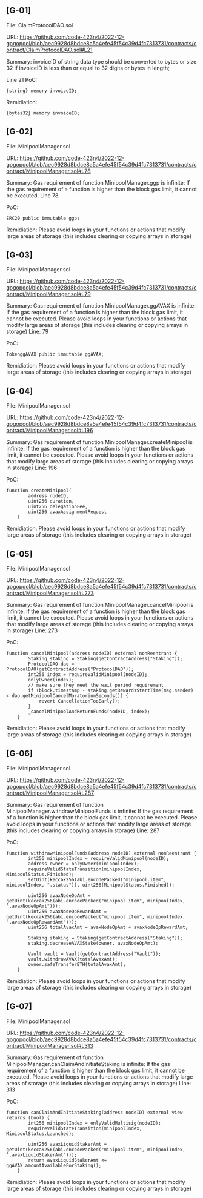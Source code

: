 ## [G-01]
File: ClaimProtocolDAO.sol

URL: https://github.com/code-423n4/2022-12-gogopool/blob/aec9928d8bdce8a5a4efe45f54c39d4fc7313731/contracts/contract/ClaimProtocolDAO.sol#L21

Summary: invoiceID of string data type should be converted to bytes or size 32 if invoiceID is less than or equal to 32 digits or bytes in length;

Line 21 PoC: 
```
{string} memory invoiceID;
```
Remidiation: 
```
{bytes32} memory invoiceID;
```

## [G-02]
File: MinipoolManager.sol

URL: https://github.com/code-423n4/2022-12-gogopool/blob/aec9928d8bdce8a5a4efe45f54c39d4fc7313731/contracts/contract/MinipoolManager.sol#L78 

Summary: Gas requirement of function MinipoolManager.ggp is infinite: If the gas requirement of a function is higher than the block gas limit, it cannot be executed. Line 78. 

PoC:
```
ERC20 public immutable ggp;
```

Remidiation: Please avoid loops in your functions or actions that modify large areas of storage (this includes clearing or copying arrays in storage)

## [G-03]
File: MinipoolManager.sol

URL: https://github.com/code-423n4/2022-12-gogopool/blob/aec9928d8bdce8a5a4efe45f54c39d4fc7313731/contracts/contract/MinipoolManager.sol#L79 

Summary: 
Gas requirement of function MinipoolManager.ggAVAX is infinite: If the gas requirement of a function is higher than the block gas limit, it cannot be executed. Please avoid loops in your functions or actions that modify large areas of storage (this includes clearing or copying arrays in storage)
Line: 79

PoC:
```
TokenggAVAX public immutable ggAVAX;
```

Remidiation: Please avoid loops in your functions or actions that modify large areas of storage (this includes clearing or copying arrays in storage)

## [G-04]
File: MinipoolManager.sol

URL: https://github.com/code-423n4/2022-12-gogopool/blob/aec9928d8bdce8a5a4efe45f54c39d4fc7313731/contracts/contract/MinipoolManager.sol#L196 

Summary: 
Gas requirement of function MinipoolManager.createMinipool is infinite: If the gas requirement of a function is higher than the block gas limit, it cannot be executed. Please avoid loops in your functions or actions that modify large areas of storage (this includes clearing or copying arrays in storage)
Line: 196

PoC:
```
function createMinipool(
		address nodeID,
		uint256 duration,
		uint256 delegationFee,
		uint256 avaxAssignmentRequest
	)
```

Remidiation: Please avoid loops in your functions or actions that modify large areas of storage (this includes clearing or copying arrays in storage)

## [G-05]
File: MinipoolManager.sol

URL: https://github.com/code-423n4/2022-12-gogopool/blob/aec9928d8bdce8a5a4efe45f54c39d4fc7313731/contracts/contract/MinipoolManager.sol#L273 

Summary: 
Gas requirement of function MinipoolManager.cancelMinipool is infinite: If the gas requirement of a function is higher than the block gas limit, it cannot be executed. Please avoid loops in your functions or actions that modify large areas of storage (this includes clearing or copying arrays in storage)
Line: 273

PoC:
```
function cancelMinipool(address nodeID) external nonReentrant {
		Staking staking = Staking(getContractAddress("Staking"));
		ProtocolDAO dao = ProtocolDAO(getContractAddress("ProtocolDAO"));
		int256 index = requireValidMinipool(nodeID);
		onlyOwner(index);
		// make sure they meet the wait period requirement
		if (block.timestamp - staking.getRewardsStartTime(msg.sender) < dao.getMinipoolCancelMoratoriumSeconds()) {
			revert CancellationTooEarly();
		}
		_cancelMinipoolAndReturnFunds(nodeID, index);
	}
```

Remidiation: Please avoid loops in your functions or actions that modify large areas of storage (this includes clearing or copying arrays in storage)

## [G-06]
File: MinipoolManager.sol

URL: https://github.com/code-423n4/2022-12-gogopool/blob/aec9928d8bdce8a5a4efe45f54c39d4fc7313731/contracts/contract/MinipoolManager.sol#L287 

Summary: 
Gas requirement of function MinipoolManager.withdrawMinipoolFunds is infinite: If the gas requirement of a function is higher than the block gas limit, it cannot be executed. Please avoid loops in your functions or actions that modify large areas of storage (this includes clearing or copying arrays in storage)
Line: 287

PoC:
```
function withdrawMinipoolFunds(address nodeID) external nonReentrant {
		int256 minipoolIndex = requireValidMinipool(nodeID);
		address owner = onlyOwner(minipoolIndex);
		requireValidStateTransition(minipoolIndex, MinipoolStatus.Finished);
		setUint(keccak256(abi.encodePacked("minipool.item", minipoolIndex, ".status")), uint256(MinipoolStatus.Finished));

		uint256 avaxNodeOpAmt = getUint(keccak256(abi.encodePacked("minipool.item", minipoolIndex, ".avaxNodeOpAmt")));
		uint256 avaxNodeOpRewardAmt = getUint(keccak256(abi.encodePacked("minipool.item", minipoolIndex, ".avaxNodeOpRewardAmt")));
		uint256 totalAvaxAmt = avaxNodeOpAmt + avaxNodeOpRewardAmt;

		Staking staking = Staking(getContractAddress("Staking"));
		staking.decreaseAVAXStake(owner, avaxNodeOpAmt);

		Vault vault = Vault(getContractAddress("Vault"));
		vault.withdrawAVAX(totalAvaxAmt);
		owner.safeTransferETH(totalAvaxAmt);
	}
```

Remidiation: Please avoid loops in your functions or actions that modify large areas of storage (this includes clearing or copying arrays in storage)

## [G-07]
File: MinipoolManager.sol

URL: https://github.com/code-423n4/2022-12-gogopool/blob/aec9928d8bdce8a5a4efe45f54c39d4fc7313731/contracts/contract/MinipoolManager.sol#L313 

Summary: 
Gas requirement of function MinipoolManager.canClaimAndInitiateStaking is infinite: If the gas requirement of a function is higher than the block gas limit, it cannot be executed. Please avoid loops in your functions or actions that modify large areas of storage (this includes clearing or copying arrays in storage)
Line: 313

PoC:
```
function canClaimAndInitiateStaking(address nodeID) external view returns (bool) {
		int256 minipoolIndex = onlyValidMultisig(nodeID);
		requireValidStateTransition(minipoolIndex, MinipoolStatus.Launched);

		uint256 avaxLiquidStakerAmt = getUint(keccak256(abi.encodePacked("minipool.item", minipoolIndex, ".avaxLiquidStakerAmt")));
		return avaxLiquidStakerAmt <= ggAVAX.amountAvailableForStaking();
	}
```

Remidiation: Please avoid loops in your functions or actions that modify large areas of storage (this includes clearing or copying arrays in storage)